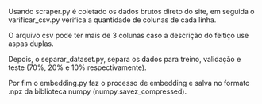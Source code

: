 Usando scraper.py é coletado os dados brutos direto do site, em seguida o varificar_csv.py verifica a quantidade de colunas de cada linha.

O arquivo csv pode ter mais de 3 colunas caso a descrição do feitiço use aspas duplas.

Depois, o separar_dataset.py, separa os dados para treino, validação e teste (70%, 20% e 10% respectivamente).

Por fim o embedding.py faz o processo de embedding e salva no formato .npz da biblioteca numpy (numpy.savez_compressed). 